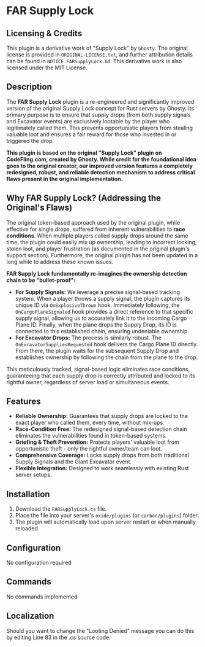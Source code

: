 # FAR Supply Lock

## Licensing & Credits
This plugin is a derivative work of "Supply Lock" by `Ghosty`. The original license is provided in `ORIGINAL-LICENSE.txt`, and further attribution details can be found in `NOTICE.FARSupplyLock.md`. This derivative work is also licensed under the MIT License.

## Description
The **FAR Supply Lock** plugin is a re-engineered and significantly improved version of the original Supply Lock concept for Rust servers by Ghosty. Its primary purpose is to ensure that supply drops (from both supply signals and Excavator events) are exclusively lootable by the player who legitimately called them. This prevents opportunistic players from stealing valuable loot and ensures a fair reward for those who invested in or triggered the drop.

**This plugin is based on the original "Supply Lock" plugin on CodeFling.com, created by Ghosty. While credit for the foundational idea goes to the original creator, our improved version features a completely redesigned, robust, and reliable detection mechanism to address critical flaws present in the original implementation.**

## Why FAR Supply Lock? (Addressing the Original's Flaws)
The original token-based approach used by the original plugin, while effective for single drops, suffered from inherent vulnerabilities to **race conditions**. When multiple players called supply drops around the same time, the plugin could easily mix up ownership, leading to incorrect locking, stolen loot, and player frustration (as documented in the original plugin's support section). Furthermore, the original plugin has not been updated in a long while to address these known issues.

**FAR Supply Lock fundamentally re-imagines the ownership detection chain to be "bullet-proof":**

*   **For Supply Signals:** We leverage a precise signal-based tracking system. When a player throws a supply signal, the plugin captures its unique ID via `OnExplosiveThrown` hook. Immediately following, the `OnCargoPlaneSignaled` hook provides a direct reference to that specific supply signal, allowing us to accurately link it to the incoming Cargo Plane ID. Finally, when the plane drops the Supply Drop, its ID is connected to this established chain, ensuring undeniable ownership.
*   **For Excavator Drops:** The process is similarly robust. The `OnExcavatorSuppliesRequested` hook delivers the Cargo Plane ID directly. From there, the plugin waits for the subsequent Supply Drop and establishes ownership by following the chain from the plane to the drop.

This meticulously tracked, signal-based logic eliminates race conditions, guaranteeing that each supply drop is correctly attributed and locked to its rightful owner, regardless of server load or simultaneous events.

## Features
*   **Reliable Ownership:** Guarantees that supply drops are locked to the exact player who called them, every time, without mix-ups.
*   **Race-Condition Free:** The redesigned signal-based detection chain eliminates the vulnerabilities found in token-based systems.
*   **Griefing & Theft Prevention:** Protects players' valuable loot from opportunistic theft - only the rightful owner/team can loot.
*   **Comprehensive Coverage:** Locks supply drops from both traditional Supply Signals and the Giant Excavator event.
*   **Flexible Integration:** Designed to work seamlessly with existing Rust server setups.

## Installation
1.  Download the `FARSupplyLock.cs` file.
2.  Place the file into your server's `oxide/plugins` (or `carbon/plugins`) folder.
3.  The plugin will automatically load upon server restart or when manually reloaded.

## Configuration
No configuration required

## Commands
No commands implemented

## Localization
Should you want to change the "Looting Denied" message you can do this by editing Line 83 in the .cs source code.